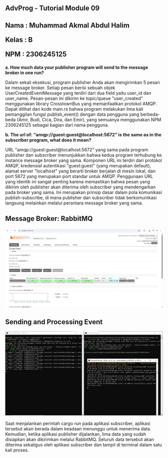 ## AdvProg - Tutorial Module 09

<h2>

Nama    : Muhammad Akmal Abdul Halim

Kelas   : B

NPM     : 2306245125
</h2>

**a. How much data your publisher program will send to the message broker in one
run?**

Dalam sekali eksekusi, program publisher Anda akan mengirimkan 5 pesan ke message broker. Setiap pesan berisi sebuah objek UserCreatedEventMessage yang terdiri dari dua field yaitu user_id dan user_name. Pesan-pesan ini dikirim ke topic/queue "user_created" menggunakan library CrosstownBus yang memanfaatkan protokol AMQP. Dapat dilihat dari kode main.rs bahwa program melakukan lima kali pemanggilan fungsi publish_event() dengan data pengguna yang berbeda-beda (Amir, Budi, Cica, Dira, dan Emir), yang semuanya menggunakan NPM 2306245125 sebagai bagian dari nama pengguna.

**b. The url of: “amqp://guest:guest@localhost:5672” is the same as in the subscriber
program, what does it mean?**

URL "amqp://guest:guest@localhost:5672" yang sama pada program publisher dan subscriber menunjukkan bahwa kedua program terhubung ke instance message broker yang sama. Komponen URL ini terdiri dari protokol AMQP, kredensial autentikasi "guest:guest" (yang merupakan default), alamat server "localhost" yang berarti broker berjalan di mesin lokal, dan port 5672 yang merupakan port standar untuk AMQP. Penggunaan URL yang identik ini sangat penting karena memastikan bahwa pesan yang dikirim oleh publisher akan diterima oleh subscriber yang mendengarkan pada broker yang sama. Ini merupakan prinsip dasar dalam pola komunikasi publish-subscribe, di mana publisher dan subscriber tidak berkomunikasi langsung melainkan melalui perantara message broker yang sama.

## Message Broker: RabbitMQ
![alt text](<img/Screenshot 2025-05-06 000430.png>)

## Sending and Processing Event
![alt text](img/pub1.jpg)

Saat menjalankan perintah cargo run pada aplikasi subscriber, aplikasi tersebut akan berada dalam keadaan menunggu untuk menerima data. Kemudian, ketika aplikasi publisher dijalankan, lima data yang sudah disiapkan akan dikirimkan melalui RabbitMQ. Seluruh data tersebut akan diterima sekaligus oleh aplikasi subscriber dan tampil di terminal dalam satu kali proses.

